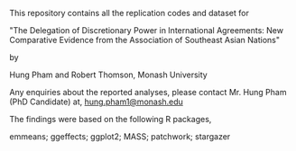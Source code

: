This repository contains all the replication codes and dataset for

"The Delegation of Discretionary Power in International Agreements: 
New Comparative Evidence from the Association of Southeast Asian Nations"

by

Hung Pham and Robert Thomson,
Monash University 

Any enquiries about the reported analyses, please contact Mr. Hung Pham (PhD Candidate) at,
hung.pham1@monash.edu

The findings were based on the following R packages,

emmeans;
ggeffects;
ggplot2;
MASS;
patchwork;
stargazer
